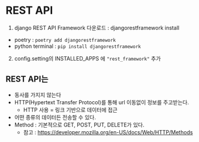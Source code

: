 # REST API
1.  django REST API Framework 다운로드 : djangorestframework install
  - poetry : `poetry add djangorestframework`
  - python terminal : `pip install djangorestframework`
2. config.setting의 INSTALLED_APPS 에 `"rest_framework"` 추가


## REST API는
- 동사를 가지지 않는다
- HTTP(Hypertext Transfer Protocol)를 통해 url 이동없이 정보를 주고받는다.
  - HTTP 사용 = 링크 기반으로 데이터에 접근
- 어떤 종류의 데이터든 전송할 수 있다.
- Method : 기본적으로 GET, POST, PUT, DELETE가 있다.
  - 참고 : https://developer.mozilla.org/en-US/docs/Web/HTTP/Methods


